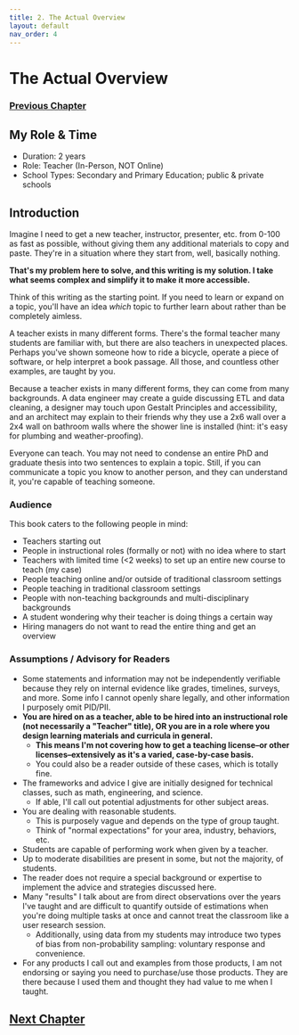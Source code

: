 ```yaml
---
title: 2. The Actual Overview
layout: default
nav_order: 4
---
```

# The Actual Overview

### [Previous Chapter](Z001_Manager_TLDR.html)

## **My Role & Time**

- Duration: 2 years
- Role: Teacher (In-Person, NOT Online)
- School Types: Secondary and Primary Education; public & private schools

## **Introduction**

Imagine I need to get a new teacher, instructor, presenter, etc. from 0-100 as fast as possible, without giving them any additional materials to copy and paste. They're in a situation where they start from, well, basically nothing.

**That's my problem here to solve, and this writing is my solution. I take what seems complex and simplify it to make it more accessible.**

Think of this writing as the starting point. If you need to learn or expand on a topic, you'll have an idea *which* topic to further learn about rather than be completely aimless.

A teacher exists in many different forms. There's the formal teacher many students are familiar with, but there are also teachers in unexpected places. Perhaps you've shown someone how to ride a bicycle, operate a piece of software, or help interpret a book passage. All those, and countless other examples, are taught by you.

Because a teacher exists in many different forms, they can come from many backgrounds. A data engineer may create a guide discussing ETL and data cleaning, a designer may touch upon Gestalt Principles and accessibility, and an architect may explain to their friends why they use a 2x6 wall over a 2x4 wall on bathroom walls where the shower line is installed (hint: it's easy for plumbing and weather-proofing).

Everyone can teach. You may not need to condense an entire PhD and graduate thesis into two sentences to explain a topic. Still, if you can communicate a topic you know to another person, and they can understand it, you're capable of teaching someone.

### **Audience**

This book caters to the following people in mind:

- Teachers starting out
- People in instructional roles (formally or not) with no idea where to start
- Teachers with limited time (<2 weeks) to set up an entire new course to teach (my case)
- People teaching online and/or outside of traditional classroom settings
- People teaching in traditional classroom settings
- People with non-teaching backgrounds and multi-disciplinary backgrounds
- A student wondering why their teacher is doing things a certain way
- Hiring managers do not want to read the entire thing and get an overview

### **Assumptions / Advisory for Readers**

- Some statements and information may not be independently verifiable because they rely on internal evidence like grades, timelines, surveys, and more. Some info I cannot openly share legally, and other information I purposely omit PID/PII.
- **You are hired on as a teacher, able to be hired into an instructional role (not necessarily a "Teacher" title), OR you are in a role where you design learning materials and curricula in general.**
    - **This means I'm not covering how to get a teaching license–or other licenses–extensively as it's a varied, case-by-case basis.**
    - You could also be a reader outside of these cases, which is totally fine.
- The frameworks and advice I give are initially designed for technical classes, such as math, engineering, and science.
    - If able, I'll call out potential adjustments for other subject areas.
- You are dealing with reasonable students.
    - This is purposely vague and depends on the type of group taught.
    - Think of "normal expectations" for your area, industry, behaviors, etc.
- Students are capable of performing work when given by a teacher.
- Up to moderate disabilities are present in some, but not the majority, of students.
- The reader does not require a special background or expertise to implement the advice and strategies discussed here.
- Many "results" I talk about are from direct observations over the years I've taught and are difficult to quantify outside of estimations when you're doing multiple tasks at once and cannot treat the classroom like a user research session.
    - Additionally, using data from my students may introduce two types of bias from non-probability sampling: voluntary response and convenience.
- For any products I call out and examples from those products, I am not endorsing or saying you need to purchase/use those products. They are there because I used them and thought they had value to me when I taught.

## [Next Chapter](Z003_Legality.html)